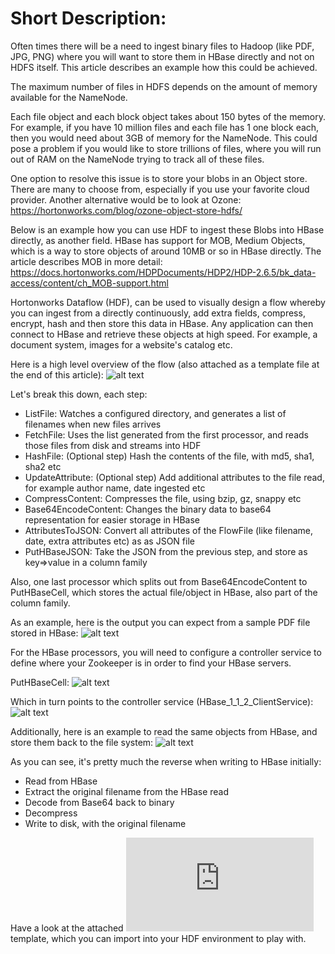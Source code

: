 # Short Description:

Often times there will be a need to ingest binary files to Hadoop (like PDF, JPG, PNG) where you will want to store them in HBase directly and not on HDFS itself. This article describes an example how this could be achieved.


The maximum number of files in HDFS depends on the amount of memory available for the NameNode.

Each file object and each block object takes about 150 bytes of the memory. For example, if you have 10 million files and each file has 1 one block each, then you would need about 3GB of memory for the NameNode. This could pose a problem if you would like to store trillions of files, where you will run out of RAM on the NameNode trying to track all of these files.

One option to resolve this issue is to store your blobs in an Object store. There are many to choose from, especially if you use your favorite cloud provider. Another alternative would be to look at Ozone: https://hortonworks.com/blog/ozone-object-store-hdfs/

Below is an example how you can use HDF to ingest these Blobs into HBase directly, as another field. HBase has support for MOB, Medium Objects, which is a way to store objects of around 10MB or so in HBase directly. The article describes MOB in more detail: https://docs.hortonworks.com/HDPDocuments/HDP2/HDP-2.6.5/bk_data-access/content/ch_MOB-support.html

Hortonworks Dataflow (HDF), can be used to visually design a flow whereby you can ingest from a directly continuously, add extra fields, compress, encrypt, hash and then store this data in HBase. Any application can then connect to HBase and retrieve these objects at high speed. For example, a document system, images for a website's catalog etc.

Here is a high level overview of the flow (also attached as a template file at the end of this article):
![alt text](https://github.com/willie-engelbrecht/HDF-HBase-Stream-Objects/blob/master/HDF-HBase-1.jpg "HDF Flow Design into HBase")


Let's break this down, each step:
* ListFile: Watches a configured directory, and generates a list of filenames when new files arrives
* FetchFile: Uses the list generated from the first processor, and reads those files from disk and streams into HDF
* HashFile: (Optional step) Hash the contents of the file, with md5, sha1, sha2 etc
* UpdateAttribute: (Optional step) Add additional attributes to the file read, for example author name, date ingested etc
* CompressContent: Compresses the file, using bzip, gz, snappy etc
* Base64EncodeContent: Changes the binary data to base64 representation for easier storage in HBase
* AttributesToJSON: Convert all attributes of the FlowFile (like filename, date, extra attributes etc) as as JSON file
* PutHBaseJSON: Take the JSON from the previous step, and store as key=>value in a column family

Also, one last processor which splits out from Base64EncodeContent to PutHBaseCell, which stores the actual file/object in HBase, also part of the column family.

As an example, here is the output you can expect from a sample PDF file stored in HBase:
![alt text](https://github.com/willie-engelbrecht/HDF-HBase-Stream-Objects/blob/master/HDF-HBase-5.JPG "Viewing HBase")


For the HBase processors, you will need to configure a controller service to define where your Zookeeper is in order to find your HBase servers.

PutHBaseCell:
![alt text](https://github.com/willie-engelbrecht/HDF-HBase-Stream-Objects/blob/master/HDF-HBase-3.jpg "Configuring PutHBaseCell")


Which in turn points to the controller service (HBase_1_1_2_ClientService):
![alt text](https://github.com/willie-engelbrecht/HDF-HBase-Stream-Objects/blob/master/HDF-HBase-2.jpg "Configuring HBase Controller Service")


Additionally, here is an example to read the same objects from HBase, and store them back to the file system:
![alt text](https://github.com/willie-engelbrecht/HDF-HBase-Stream-Objects/blob/master/HDF-HBase-4.jpg "Reading back from HBase")


As you can see, it's pretty much the reverse when writing to HBase initially:
* Read from HBase
* Extract the original filename from the HBase read
* Decode from Base64 back to binary
* Decompress
* Write to disk, with the original filename

Have a look at the attached ![alt text](https://github.com/willie-engelbrecht/HDF-HBase-Stream-Objects/blob/master/HBaseWriteExample.xml "hbasewriteexample.xml") template, which you can import into your HDF environment to play with.
